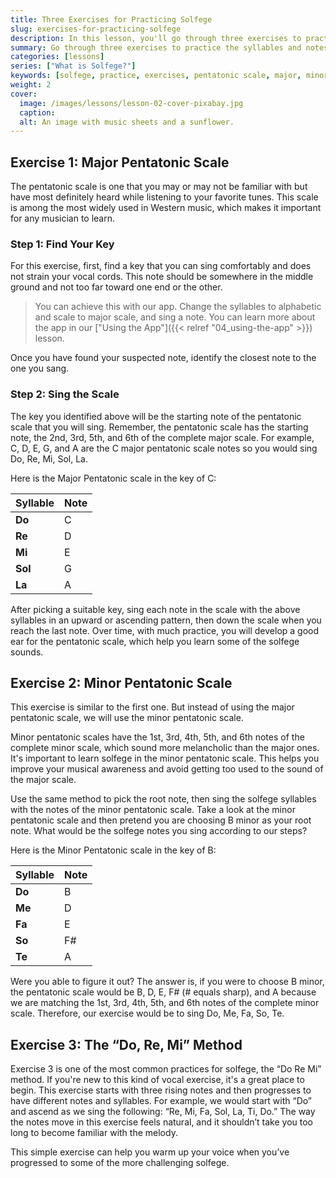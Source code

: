 ```yaml
---
title: Three Exercises for Practicing Solfege
slug: exercises-for-practicing-solfege
description: In this lesson, you'll go through three exercises to practice the syllables and notes, and learn the relation between them.
summary: Go through three exercises to practice the syllables and notes, and learn the relation between them.
categories: [lessons]
series: ["What is Solfege?"]
keywords: [solfege, practice, exercises, pentatonic scale, major, minor, ear training, pitch comprehension, music education, do re mi, solfeggio, solfa, learn singing]
weight: 2
cover:
  image: /images/lessons/lesson-02-cover-pixabay.jpg
  caption:
  alt: An image with music sheets and a sunflower.
---
```


## Exercise 1: Major Pentatonic Scale

The pentatonic scale is one that you may or may not be familiar with but have most definitely heard while listening to your favorite tunes. This scale is among the most widely used in Western music, which makes it important for any musician to learn.

### Step 1: Find Your Key

For this exercise, first, find a key that you can sing comfortably and does not strain your vocal cords. This note should be somewhere in the middle ground and not too far toward one end or the other. 

> You can achieve this with our app. Change the syllables to alphabetic and scale to major scale, and sing a note. You can learn more about the app in our ["Using the App"]({{< relref "04_using-the-app" >}}) lesson.

Once you have found your suspected note, identify the closest note to the one you sang.


### Step 2: Sing the Scale

The key you identified above will be the starting note of the pentatonic scale that you will sing. Remember, the pentatonic scale has the starting note, the 2nd, 3rd, 5th, and 6th of the complete major scale. For example, C, D, E, G, and A are the C  major pentatonic scale notes so you would sing Do, Re, Mi, Sol, La.

Here is the Major Pentatonic scale in the key of C:

| Syllable  | Note |
| ---       | ---  |
| **Do**    | C    |
| **Re**    | D    |
| **Mi**    | E    |
| **Sol**   | G    |
| **La**    | A    |

After picking a suitable key, sing each note in the scale with the above syllables in an upward or ascending pattern, then down the scale when you reach the last note. Over time, with much practice, you will develop a good ear for the pentatonic scale, which help you learn some of the solfege sounds.

<!-- TODO: add video example. -->


## Exercise 2: Minor Pentatonic Scale

This exercise is similar to the first one. But instead of using the major pentatonic scale, we will use the minor pentatonic scale.

Minor pentatonic scales have the 1st, 3rd, 4th, 5th, and 6th notes of the complete minor scale, which sound more melancholic than the major ones. It's important to learn solfege in the minor pentatonic scale. This helps you improve your musical awareness and avoid getting too used to the sound of the major scale.

Use the same method to pick the root note, then sing the solfege syllables with the notes of the minor pentatonic scale. Take a look at the minor pentatonic scale and then pretend you are choosing B minor as your root note. What would be the solfege notes you sing according to our steps?

Here is the Minor Pentatonic scale in the key of B:

| Syllable  | Note |
| ---       | ---  |
| **Do**    | B    |
| **Me**    | D    |
| **Fa**    | E    |
| **So**    | F#   |
| **Te**    | A    |


Were you able to figure it out? The answer is, if you were to choose B minor, the pentatonic scale would be B, D, E, F# (# equals sharp), and A because we are matching the 1st, 3rd, 4th, 5th, and 6th notes of the complete minor scale. Therefore, our exercise would be to sing Do, Me, Fa, So, Te. 

<!-- TODO: add video example. -->

## Exercise 3: The “Do, Re, Mi” Method

Exercise 3 is one of the most common practices for solfege, the “Do Re Mi” method. If you're new to this kind of vocal exercise, it's a great place to begin. This exercise starts with three rising notes and then progresses to have different notes and syllables. For example, we would start with “Do” and ascend as we sing the following: “Re, Mi, Fa, Sol, La, Ti, Do.” The way the notes move in this exercise feels natural, and it shouldn’t take you too long to become familiar with the melody. 

This simple exercise can help you warm up your voice when you’ve progressed to some of the more challenging solfege. 

<!-- TODO: add video example. -->
